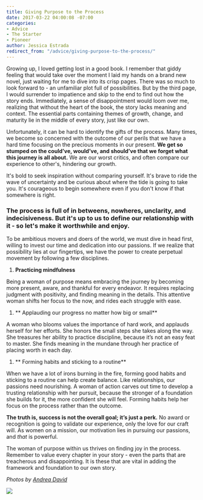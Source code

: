 ```yaml
---
title: Giving Purpose to the Process
date: 2017-03-22 04:00:08 -07:00
categories:
- Advice
- The Starter
- Pioneer
author: Jessica Estrada
redirect_from: "/advice/giving-purpose-to-the-process/"
---
```


Growing up, I loved getting lost in a good book. I remember that giddy feeling that would take over the moment I laid my hands on a brand new novel, just waiting for me to dive into its crisp pages. There was so much to look forward to - an unfamiliar plot full of possibilities. But by the third page, I would surrender to impatience and skip to the end to find out how the story ends. Immediately, a sense of disappointment would loom over me, realizing that without the heart of the book, the story lacks meaning and context. The essential parts containing themes of growth, change, and maturity lie in the middle of every story, just like our own. 

Unfortunately, it can be hard to identify the gifts of the process. Many times, we become so concerned with the outcome of our perils that we have a hard time focusing on the precious moments in our present. **We get so stumped on the could’ve, would’ve, and should’ve that we forget what this journey is all about.** We are our worst critics, and often compare our experience to other's, hindering our growth.

It's bold to seek inspiration without comparing yourself. It's brave to ride the wave of uncertainty and be curious about where the tide is going to take you. It's courageous to begin somewhere even if you don't know if that somewhere is right.

### **The process is full of in betweens, nowheres, unclarity, and indecisiveness. But it's up to us to define our relationship with it - so let's make it worthwhile and enjoy.**

To be ambitious movers and doers of the world, we must dive in head first, willing to invest our time and dedication into our passions. If we realize that possibility lies at our fingertips, we have the power to create perpetual movement by following a few disciplines.

1.  **Practicing mindfulness**

Being a woman of purpose means embracing the journey by becoming more present, aware, and thankful for every endeavor. It requires replacing judgment with positivity, and finding meaning in the details. This attentive woman shifts her focus to the now, and rides each struggle with ease.

1.  ** Applauding our progress no matter how big or small**

A woman who blooms values the importance of hard work, and applauds herself for her efforts. She honors the small steps she takes along the way. She treasures her ability to practice discipline, because it’s not an easy feat to master. She finds meaning in the mundane through her practice of placing worth in each day.

1.  ** Forming habits and sticking to a routine**

When we have a lot of irons burning in the fire, forming good habits and sticking to a routine can help create balance. Like relationships, our passions need nourishing. A woman of action carves out time to develop a trusting relationship with her pursuit, because the stronger of a foundation she builds for it, the more confident she will feel. Forming habits help her focus on the process rather than the outcome. 

**The truth is, success is not the overall goal; it’s just a perk.** No award or recognition is going to validate our experience, only the love for our craft will. As women on a mission, our motivation lies in pursuing our passions, and _that_ is powerful.

The woman of purpose within us thrives on finding joy in the process. Remember to value every chapter in your story - even the parts that are treacherous and disappointing. It is these that are vital in adding the framework and foundation to our own story.

_Photos by [Andrea David](http://andreadavid.co/)_

[![](https://yellow-blog-images.imgix.net/2017/01/JEssica-Estrada1-1.jpg)](http://jessica-marie.com/)
